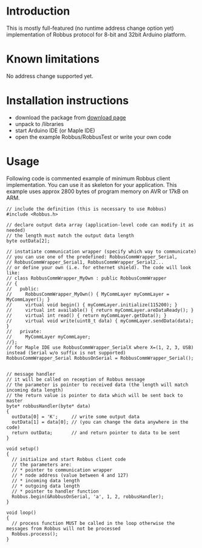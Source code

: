 # Introduction #

This is mostly full-featured (no runtime address change option yet) implementation of Robbus protocol for 8-bit and 32bit Arduino platform.

# Known limitations #
No address change supported yet.

# Installation instructions #
  * download the package from [download page](http://code.google.com/p/robbus/downloads/list)
  * unpack to <arduino install>/libraries
  * start Arduino IDE (or Maple IDE)
  * open the example Robbus/RobbusTest or write your own code

# Usage #

Following code is commented example of minimum Robbus client implementation. You can use it as skeleton for your application. This example uses approx 2800 bytes of program memory on AVR or 17kB on ARM.

```
// include the definition (this is necessary to use Robbus)
#include <Robbus.h>

// declare output data array (application-level code can modify it as needed)
// the length must match the output data length
byte outData[2];    

// instatiate communication wrapper (specify which way to communicate)
// you can use one of the predefined: RobbusCommWrapper_Serial,
// RobbusCommWrapper_Serial1, RobbusCommWrapper_Serial2...
// or define your own (i.e. for ethernet shield). The code will look like:
// class RobbusCommWrapper_MyOwn : public RobbusCommWrapper
// {
//   public:
//     RobbusCommWrapper_MyOwn() { MyCommLayer myCommLayer = MyCommLayer(); }
//     virtual void begin() { myCommLayer.initialize(115200); }
//     virtual int available() { return myCommLayer.areDataReady(); }
//     virtual int read() { return myCommLayer.getData(); }
//     virtual void write(uint8_t data) { myCommLayer.sendData(data); }
//   private:
//     MyCommLayer myCommLayer;
//}; 
// for Maple IDE use RobbusCommWrapper_SerialX where X=(1, 2, 3, USB) instead (Serial w/o suffix is not supported)
RobbusCommWrapper_Serial RobbusOnSerial = RobbusCommWrapper_Serial();
  

// message handler 
// it will be called on reception of Robbus message
// the parameter is pointer to received data (the length will match incoming data length)
// the return value is pointer to data which will be sent back to master
byte* robbusHandler(byte* data)  
{
  outData[0] = 'K';     // write some output data
  outData[1] = data[0]; // (you can change the data anywhere in the code)
  return outData;       // and return pointer to data to be sent 
}

void setup()
{
  // initialize and start Robbus client code
  // the parameters are:
  // * pointer to communication wrapper
  // * node address (value between 4 and 127)
  // * incoming data length
  // * outgoing data length
  // * pointer to handler function
  Robbus.begin(&RobbusOnSerial, 'a', 1, 2, robbusHandler);  
}

void loop()
{
  // process function MUST be called in the loop otherwise the messages from Robbus will not be processed 
  Robbus.process();
}
```